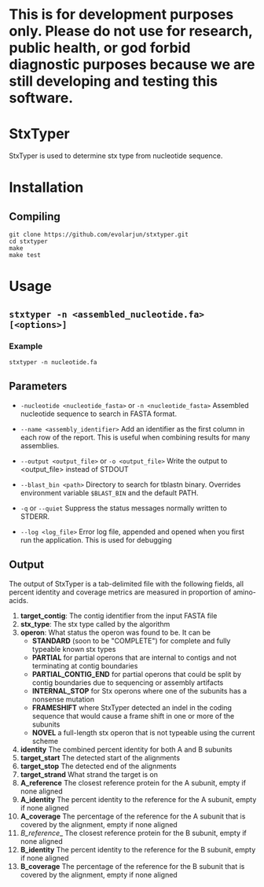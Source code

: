 # This is for development purposes only. Please do not use for research, public health, or god forbid diagnostic purposes because we are still developing and testing this software.

# StxTyper

StxTyper is used to determine stx type from nucleotide sequence. 

# Installation

## Compiling

```
git clone https://github.com/evolarjun/stxtyper.git
cd stxtyper
make
make test
```

# Usage

## `stxtyper -n <assembled_nucleotide.fa> [<options>]`

### Example

```
stxtyper -n nucleotide.fa
```

## Parameters

- `-nucleotide <nucleotide_fasta>` or `-n <nucleotide_fasta>` Assembled nucleotide sequence to search in FASTA format.

- `--name <assembly_identifier>` Add an identifier as the first column in each row of the report. This is useful when combining results for many assemblies.

- `--output <output_file>` or `-o <output_file>` Write the output to \<output\_file\> instead of STDOUT

- `--blast_bin <path>` Directory to search for tblastn binary. Overrides environment variable `$BLAST_BIN` and the default PATH.

- `-q` or `--quiet` Suppress the status messages normally written to STDERR.

- `--log <log_file>` Error log file, appended and opened when you first run the application. This is used for debugging

## Output

The output of StxTyper is a tab-delimited file with the following fields, all percent identity and coverage metrics are measured in proportion of amino-acids.

1. __target_contig__: The contig identifier from the input FASTA file
2. __stx_type__: The stx type called by the algorithm
3. __operon__: What status the operon was found to be. It can be
    - __STANDARD__ (soon to be "COMPLETE") for complete and fully typeable known stx types
    - __PARTIAL__ for partial operons that are internal to contigs and not terminating at contig boundaries
    - __PARTIAL_CONTIG_END__ for partial operons that could be split by contig boundaries due to sequencing or assembly artifacts
    - __INTERNAL_STOP__ for Stx operons where one of the subunits has a nonsense mutation
    - __FRAMESHIFT__ where StxTyper detected an indel in the coding sequence that would cause a frame shift in one or more of the subunits
    - __NOVEL__ a full-length stx operon that is not typeable using the current scheme
4. __identity__ The combined percent identity for both A and B subunits
5. __target_start__ The detected start of the alignments
6. __target_stop__ The detected end of the alignments
7. __target_strand__ What strand the target is on
8. __A_reference__ The closest reference protein for the A subunit, empty if none aligned
9. __A_identity__ The percent identity to the reference for the A subunit, empty if none aligned
10. __A_coverage__ The percentage of the reference for the A subunit that is covered by the alignment, empty if none aligned
11. _B_reference__ The closest reference protein for the B subunit, empty if none aligned
12. __B_identity__ The percent identity to the reference for the B subunit, empty if none aligned
13. __B_coverage__ The percentage of the reference for the B subunit that is covered by the alignment, empty if none aligned

